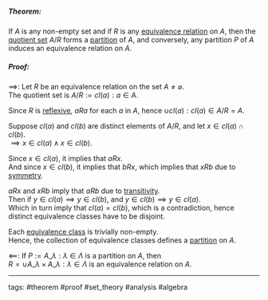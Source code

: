 ##### Theorem:

If $A$ is any non-empty set and if $R$ is any [equivalence relation](equivalence%20relation.md) on $A$, then the [quotient set](equivalence%20classes%20and%20quotient%20set.md) $A/R$ forms a [partition](partition%20of%20sets.md) of $A$, and conversely, any partition $P$ of $A$ induces an equivalence relation on $A$.

##### Proof:

$\implies$: Let $R$ be an equivalence relation on the set $A\neq\varnothing$.  
The quotient set is $A/R:={cl(a):a\in A}$.

Since $R$ is [reflexive](equivalence%20relation.md), $aRa$ for each $a$ in $A$, hence $\cup{cl(a):cl(a)\in A/R}=A$.

Suppose $cl(a)$ and $cl(b)$ are distinct elements of $A/R$, and let $x\in cl(a)\cap cl(b)$.  
$\implies x\in cl(a)\land x\in cl(b)$.

Since $x\in cl(a)$, it implies that $aRx$.  
And since $x\in cl(b)$, it implies that $bRx$, which implies that $xRb$ due to [symmetry](equivalence%20relation.md).

$aRx$ and $xRb$ imply that $aRb$ due to [transitivity](equivalence%20relation.md).  
Then if $y\in cl(a)\implies y\in cl(b)$, and $y\in cl(b)\implies y\in cl(a)$.  
Which in turn imply that $cl(a)=cl(b)$, which is a contradiction, hence distinct equivalence classes have to be disjoint.

Each [equivalence class](equivalence%20classes%20and%20quotient%20set.md) is trivially non-empty.  
Hence, the collection of equivalence classes defines a [partition](partition%20of%20sets.md) on $A$.

$\impliedby$: If $P:={A\_{\lambda}:\lambda\in\Lambda}$ is a partition on $A$, then  
$R=\cup{A\_{\lambda}\times A\_{\lambda}:\lambda\in\Lambda}$ is an equivalence relation on $A$.

---

tags: #theorem #proof #set_theory #analysis #algebra 
